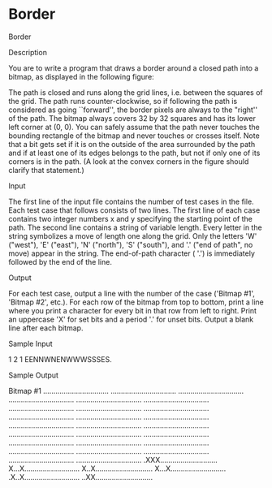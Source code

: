 # Border

Border

Description

You are to write a program that draws a border around a closed path into a bitmap, as displayed in the following figure:

The path is closed and runs along the grid lines, i.e. between the squares of the grid. The path runs counter-clockwise, so if following the path is considered as going ``forward'', the border pixels are always to the "right'' of the path. The bitmap always covers 32 by 32 squares and has its lower left corner at (0, 0). You can safely assume that the path never touches the bounding rectangle of the bitmap and never touches or crosses itself. Note that a bit gets set if it is on the outside of the area surrounded by the path and if at least one of its edges belongs to the path, but not if only one of its corners is in the path. (A look at the convex corners in the figure should clarify that statement.)

Input

The first line of the input file contains the number of test cases in the file. Each test case that follows consists of two lines. The first line of each case contains two integer numbers x and y specifying the starting point of the path. The second line contains a string of variable length. Every letter in the string symbolizes a move of length one along the grid. Only the letters 'W' ("west"), 'E' ("east"), 'N' ("north"), 'S' ("south"), and '.' ("end of path", no move) appear in the string. The end-of-path character ( '.') is immediately followed by the end of the line.

Output

For each test case, output a line with the number of the case ('Bitmap #1', 'Bitmap #2', etc.). For each row of the bitmap from top to bottom, print a line where you print a character for every bit in that row from left to right. Print an uppercase 'X' for set bits and a period '.' for unset bits. Output a blank line after each bitmap.

Sample Input

1
2 1
EENNWNENWWWSSSES.

Sample Output

Bitmap #1
................................
................................
................................
................................
................................
................................
................................
................................
................................
................................
................................
................................
................................
................................
................................
................................
................................
................................
................................
................................
................................
................................
................................
................................
................................
................................
.XXX............................
X...X...........................
X..X............................
X...X...........................
.X..X...........................
..XX............................
